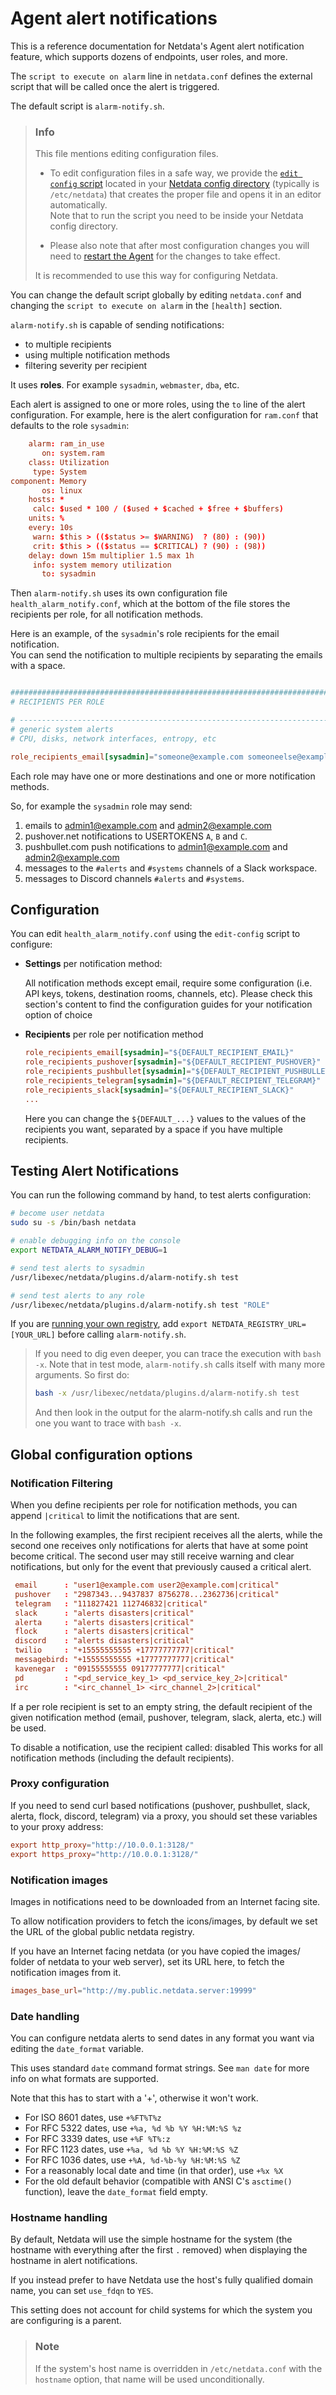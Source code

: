 # Agent alert notifications

This is a reference documentation for Netdata's Agent alert notification feature, which supports dozens of endpoints, user roles, and more.

The `script to execute on alarm` line in `netdata.conf` defines the external script that will be called once the alert is triggered.

The default script is `alarm-notify.sh`.

> ### Info
>
> This file mentions editing configuration files.  
>
> - To edit configuration files in a safe way, we provide the [`edit config` script](https://github.com/netdata/netdata/blob/master/docs/configure/nodes.md#use-edit-config-to-edit-configuration-files) located in your [Netdata config directory](https://github.com/netdata/netdata/blob/master/docs/configure/nodes.md#the-netdata-config-directory) (typically is `/etc/netdata`) that creates the proper file and opens it in an editor automatically.  
> Note that to run the script you need to be inside your Netdata config directory.
>
> - Please also note that after most configuration changes you will need to [restart the Agent](https://github.com/netdata/netdata/blob/master/packaging/installer/README.md#maintaining-a-netdata-agent-installation) for the changes to take effect.
>
> It is recommended to use this way for configuring Netdata.

You can change the default script globally by editing `netdata.conf` and changing the `script to execute on alarm` in the `[health]` section.

`alarm-notify.sh` is capable of sending notifications:

- to multiple recipients
- using multiple notification methods
- filtering severity per recipient

It uses **roles**. For example `sysadmin`, `webmaster`, `dba`, etc.

Each alert is assigned to one or more roles, using the `to` line of the alert  configuration. For example, here is the alert configuration for `ram.conf` that defaults to the role `sysadmin`:

```conf
    alarm: ram_in_use
       on: system.ram
    class: Utilization
     type: System
component: Memory
       os: linux
    hosts: *
     calc: $used * 100 / ($used + $cached + $free + $buffers)
    units: %
    every: 10s
     warn: $this > (($status >= $WARNING)  ? (80) : (90))
     crit: $this > (($status == $CRITICAL) ? (90) : (98))
    delay: down 15m multiplier 1.5 max 1h
     info: system memory utilization
       to: sysadmin
```

Then `alarm-notify.sh` uses its own configuration file `health_alarm_notify.conf`, which at the bottom of the file stores the recipients per role, for all notification methods.

Here is an example, of the `sysadmin`'s role recipients for the email notification.  
You can send the notification to multiple recipients by separating the emails with a space.

```conf

###############################################################################
# RECIPIENTS PER ROLE

# -----------------------------------------------------------------------------
# generic system alerts
# CPU, disks, network interfaces, entropy, etc

role_recipients_email[sysadmin]="someone@example.com someoneelse@example.com"
```

Each role may have one or more destinations and one or more notification methods.

So, for example the `sysadmin` role may send:

1. emails to admin1@example.com and admin2@example.com
2. pushover.net notifications to USERTOKENS `A`, `B` and `C`.
3. pushbullet.com push notifications to admin1@example.com and admin2@example.com
4. messages to the `#alerts` and `#systems` channels of a Slack workspace.
5. messages to Discord channels `#alerts` and `#systems`.

## Configuration

You can edit `health_alarm_notify.conf` using the `edit-config` script to configure:

- **Settings** per notification method:

     All notification methods except email, require some configuration (i.e. API keys, tokens, destination rooms, channels, etc). Please check this section's content to find the configuration guides for your notification option of choice

- **Recipients** per role per notification method

     ```conf
     role_recipients_email[sysadmin]="${DEFAULT_RECIPIENT_EMAIL}"
     role_recipients_pushover[sysadmin]="${DEFAULT_RECIPIENT_PUSHOVER}"
     role_recipients_pushbullet[sysadmin]="${DEFAULT_RECIPIENT_PUSHBULLET}"
     role_recipients_telegram[sysadmin]="${DEFAULT_RECIPIENT_TELEGRAM}"
     role_recipients_slack[sysadmin]="${DEFAULT_RECIPIENT_SLACK}"
     ...
     ```

     Here you can change the `${DEFAULT_...}` values to the values of the recipients you want, separated by a space if you have multiple recipients.

## Testing Alert Notifications

You can run the following command by hand, to test alerts configuration:

```sh
# become user netdata
sudo su -s /bin/bash netdata

# enable debugging info on the console
export NETDATA_ALARM_NOTIFY_DEBUG=1

# send test alerts to sysadmin
/usr/libexec/netdata/plugins.d/alarm-notify.sh test

# send test alerts to any role
/usr/libexec/netdata/plugins.d/alarm-notify.sh test "ROLE"
```

If you are [running your own registry](https://github.com/netdata/netdata/blob/master/src/registry/README.md#run-your-own-registry), add `export NETDATA_REGISTRY_URL=[YOUR_URL]` before calling `alarm-notify.sh`.

> If you need to dig even deeper, you can trace the execution with `bash -x`. Note that in test mode, `alarm-notify.sh` calls itself with many more arguments. So first do:
>
>```sh
>bash -x /usr/libexec/netdata/plugins.d/alarm-notify.sh test
>```
>
> And then look in the output for the alarm-notify.sh calls and run the one you want to trace with `bash -x`.

## Global configuration options

### Notification Filtering

When you define recipients per role for notification methods, you can append `|critical` to limit the notifications that are sent.

In the following examples, the first recipient receives all the alerts, while the second one receives only notifications for alerts that have at some point become critical.
The second user may still receive warning and clear notifications, but only for the event that previously caused a critical alert.

```conf
 email      : "user1@example.com user2@example.com|critical"
 pushover   : "2987343...9437837 8756278...2362736|critical"
 telegram   : "111827421 112746832|critical"
 slack      : "alerts disasters|critical"
 alerta     : "alerts disasters|critical"
 flock      : "alerts disasters|critical"
 discord    : "alerts disasters|critical"
 twilio     : "+15555555555 +17777777777|critical"
 messagebird: "+15555555555 +17777777777|critical"
 kavenegar  : "09155555555 09177777777|critical"
 pd         : "<pd_service_key_1> <pd_service_key_2>|critical"
 irc        : "<irc_channel_1> <irc_channel_2>|critical"
```

If a per role recipient is set to an empty string, the default recipient of the given
notification method (email, pushover, telegram, slack, alerta, etc.) will be used.

To disable a notification, use the recipient called: disabled
This works for all notification methods (including the default recipients).

### Proxy configuration

If you need to send curl based notifications (pushover, pushbullet, slack, alerta,
flock, discord, telegram) via a proxy, you should set these variables to your proxy address:

```conf
export http_proxy="http://10.0.0.1:3128/"
export https_proxy="http://10.0.0.1:3128/"
```

### Notification images

Images in notifications need to be downloaded from an Internet facing site.

To allow notification providers to fetch the icons/images, by default we set the URL of the global public netdata registry.

If you have an Internet facing netdata (or you have copied the images/ folder
of netdata to your web server), set its URL here, to fetch the notification
images from it.

```conf
images_base_url="http://my.public.netdata.server:19999"
```

### Date handling

You can configure netdata alerts to send dates in any format you want via editing the `date_format` variable.

This uses standard `date` command format strings. See `man date` for
more info on what formats are supported.

Note that this has to start with a '+', otherwise it won't work.

- For ISO 8601 dates, use `+%FT%T%z`
- For RFC 5322 dates, use `+%a, %d %b %Y %H:%M:%S %z`
- For RFC 3339 dates, use `+%F %T%:z`
- For RFC 1123 dates, use `+%a, %d %b %Y %H:%M:%S %Z`
- For RFC 1036 dates, use `+%A, %d-%b-%y %H:%M:%S %Z`
- For a reasonably local date and time (in that order), use `+%x %X`
- For the old default behavior (compatible with ANSI C's `asctime()` function), leave the `date_format` field empty.

### Hostname handling

By default, Netdata will use the simple hostname for the system (the hostname with everything after the first `.` removed) when displaying the hostname in alert notifications.

If you instead prefer to have Netdata use the host's fully qualified domain name, you can set `use_fdqn` to `YES`.

This setting does not account for child systems for which the system you are configuring is a parent.

> ### Note
>
> If the system's host name is overridden in `/etc/netdata.conf` with the `hostname` option, that name will be used unconditionally.
